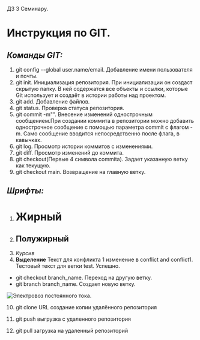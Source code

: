 ДЗ 3 Семинару.
# Инструкция по GIT.
## *Команды GIT:*
1. git config --global user.name/email. Добавление имени пользователя и почты.
2. git init. Инициализация репозитория. При инициализации он создаст скрытую папку. В ней содержатся все объекты и ссылки, которые Git использует и создаёт в истории работы над проектом. 
3. git add. Добавление файлов.
4. git status. Проверка статуса репозитория.
5. git commit -m"". Внесение изменений однострочным сообщением.При создании коммита в репозитории можно добавить однострочное сообщение с помощью параметра commit с флагом -m. Само сообщение вводится непосредственно после флага, в кавычках.
6. git log. Просмотр истории коммитов с изменениями.
7. git diff. Просмотр изменений до коммита.
8. git checkout(Первые 4 символа commita). Задает указанную ветку как текущую.
9. git checkout main. Возвращение на главную ветку.
## *Шрифты:*
1. # Жирный
2. ## Полужирный
3. *Курсив*
4. **Выделение**
Текст для конфликта 1 изменение в conflict and conflict1.
Тестовый текст для ветки test.
Успешно.

* git checkout branch_name. Переход на другую ветку.
* git branch branch_name. Создает новую ветку.

![Электровоз постоянного тока.](ЭП2К.jpg)

10. git clone URL создание копии удалённого репозитория

11. git push выгрузка с удаленного репозитория

 12. git pull загрузка на удаленный репозиторий
